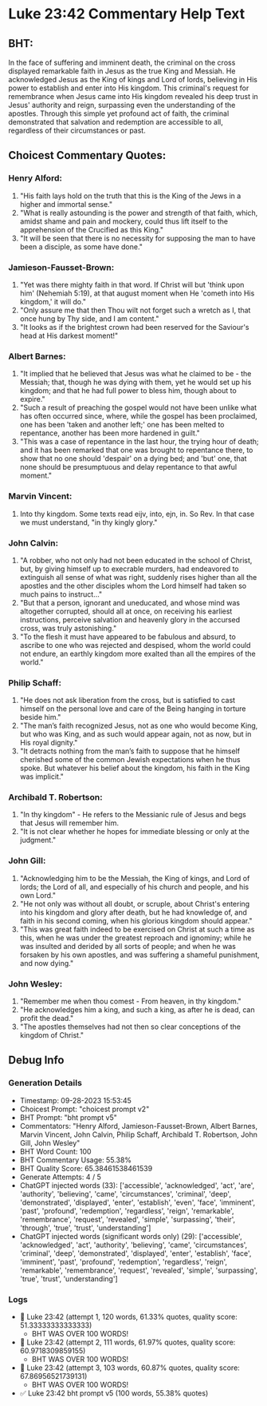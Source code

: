 # Luke 23:42 Commentary Help Text

## BHT:
In the face of suffering and imminent death, the criminal on the cross displayed remarkable faith in Jesus as the true King and Messiah. He acknowledged Jesus as the King of kings and Lord of lords, believing in His power to establish and enter into His kingdom. This criminal's request for remembrance when Jesus came into His kingdom revealed his deep trust in Jesus' authority and reign, surpassing even the understanding of the apostles. Through this simple yet profound act of faith, the criminal demonstrated that salvation and redemption are accessible to all, regardless of their circumstances or past.

## Choicest Commentary Quotes:
### Henry Alford:
1. "His faith lays hold on the truth that this is the King of the Jews in a higher and immortal sense."
2. "What is really astounding is the power and strength of that faith, which, amidst shame and pain and mockery, could thus lift itself to the apprehension of the Crucified as this King."
3. "It will be seen that there is no necessity for supposing the man to have been a disciple, as some have done."

### Jamieson-Fausset-Brown:
1. "Yet was there mighty faith in that word. If Christ will but 'think upon him' (Nehemiah 5:19), at that august moment when He 'cometh into His kingdom,' it will do." 
2. "Only assure me that then Thou wilt not forget such a wretch as I, that once hung by Thy side, and I am content."
3. "It looks as if the brightest crown had been reserved for the Saviour's head at His darkest moment!"

### Albert Barnes:
1. "It implied that he believed that Jesus was what he claimed to be - the Messiah; that, though he was dying with them, yet he would set up his kingdom; and that he had full power to bless him, though about to expire."
2. "Such a result of preaching the gospel would not have been unlike what has often occurred since, where, while the gospel has been proclaimed, one has been 'taken and another left;' one has been melted to repentance, another has been more hardened in guilt."
3. "This was a case of repentance in the last hour, the trying hour of death; and it has been remarked that one was brought to repentance there, to show that no one should 'despair' on a dying bed; and 'but' one, that none should be presumptuous and delay repentance to that awful moment."

### Marvin Vincent:
1. Into thy kingdom. Some texts read eijv, into, ejn, in. So Rev. In that case we must understand, "in thy kingly glory."

### John Calvin:
1. "A robber, who not only had not been educated in the school of Christ, but, by giving himself up to execrable murders, had endeavored to extinguish all sense of what was right, suddenly rises higher than all the apostles and the other disciples whom the Lord himself had taken so much pains to instruct..."
2. "But that a person, ignorant and uneducated, and whose mind was altogether corrupted, should all at once, on receiving his earliest instructions, perceive salvation and heavenly glory in the accursed cross, was truly astonishing."
3. "To the flesh it must have appeared to be fabulous and absurd, to ascribe to one who was rejected and despised, whom the world could not endure, an earthly kingdom more exalted than all the empires of the world."


### Philip Schaff:
1. "He does not ask liberation from the cross, but is satisfied to cast himself on the personal love and care of the Being hanging in torture beside him."
2. "The man’s faith recognized Jesus, not as one who would become King, but who was King, and as such would appear again, not as now, but in His royal dignity."
3. "It detracts nothing from the man’s faith to suppose that he himself cherished some of the common Jewish expectations when he thus spoke. But whatever his belief about the kingdom, his faith in the King was implicit."

### Archibald T. Robertson:
1. "In thy kingdom" - He refers to the Messianic rule of Jesus and begs that Jesus will remember him. 
2. "It is not clear whether he hopes for immediate blessing or only at the judgment."

### John Gill:
1. "Acknowledging him to be the Messiah, the King of kings, and Lord of lords; the Lord of all, and especially of his church and people, and his own Lord." 
2. "He not only was without all doubt, or scruple, about Christ's entering into his kingdom and glory after death, but he had knowledge of, and faith in his second coming, when his glorious kingdom should appear." 
3. "This was great faith indeed to be exercised on Christ at such a time as this, when he was under the greatest reproach and ignominy; while he was insulted and derided by all sorts of people; and when he was forsaken by his own apostles, and was suffering a shameful punishment, and now dying."

### John Wesley:
1. "Remember me when thou comest - From heaven, in thy kingdom."
2. "He acknowledges him a king, and such a king, as after he is dead, can profit the dead."
3. "The apostles themselves had not then so clear conceptions of the kingdom of Christ."


## Debug Info
### Generation Details
- Timestamp: 09-28-2023 15:53:45
- Choicest Prompt: "choicest prompt v2"
- BHT Prompt: "bht prompt v5"
- Commentators: "Henry Alford, Jamieson-Fausset-Brown, Albert Barnes, Marvin Vincent, John Calvin, Philip Schaff, Archibald T. Robertson, John Gill, John Wesley"
- BHT Word Count: 100
- BHT Commentary Usage: 55.38%
- BHT Quality Score: 65.38461538461539
- Generate Attempts: 4 / 5
- ChatGPT injected words (33):
	['accessible', 'acknowledged', 'act', 'are', 'authority', 'believing', 'came', 'circumstances', 'criminal', 'deep', 'demonstrated', 'displayed', 'enter', 'establish', 'even', 'face', 'imminent', 'past', 'profound', 'redemption', 'regardless', 'reign', 'remarkable', 'remembrance', 'request', 'revealed', 'simple', 'surpassing', 'their', 'through', 'true', 'trust', 'understanding']
- ChatGPT injected words (significant words only) (29):
	['accessible', 'acknowledged', 'act', 'authority', 'believing', 'came', 'circumstances', 'criminal', 'deep', 'demonstrated', 'displayed', 'enter', 'establish', 'face', 'imminent', 'past', 'profound', 'redemption', 'regardless', 'reign', 'remarkable', 'remembrance', 'request', 'revealed', 'simple', 'surpassing', 'true', 'trust', 'understanding']

### Logs
- 🔄 Luke 23:42 (attempt 1, 120 words, 61.33% quotes, quality score: 51.33333333333333) 
	- BHT WAS OVER 100 WORDS!
- 🔄 Luke 23:42 (attempt 2, 111 words, 61.97% quotes, quality score: 60.9718309859155) 
	- BHT WAS OVER 100 WORDS!
- 🔄 Luke 23:42 (attempt 3, 103 words, 60.87% quotes, quality score: 67.86956521739131) 
	- BHT WAS OVER 100 WORDS!
- ✅ Luke 23:42 bht prompt v5 (100 words, 55.38% quotes)
